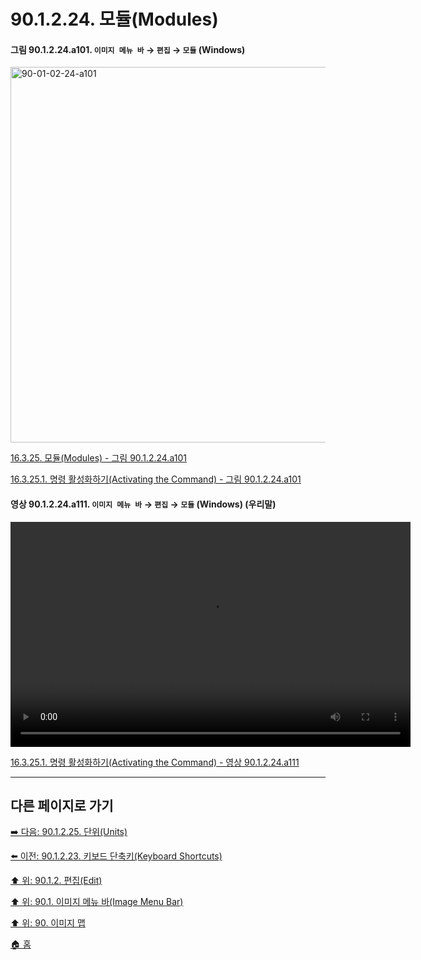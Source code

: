 # 90.1.2.24. 모듈(Modules)

<a id="90-01-02-24-a101"></a>

#### 그림 90.1.2.24.a101. `이미지 메뉴 바` → `편집` → `모듈` (Windows)
<img width="980" height="601" alt="90-01-02-24-a101" src="https://github.com/user-attachments/assets/6f49bbc1-823d-45b0-98c3-caa93a6be388" />

[16.3.25. 모듈(Modules) - 그림 90.1.2.24.a101](./16-03-25-00-modules.md#90-01-02-24-a101)

[16.3.25.1. 명령 활성화하기(Activating the Command) - 그림 90.1.2.24.a101](./16-03-25-01-activating_the_command.md#90-01-02-24-a101)

<a id="90-01-02-24-a111"></a>

#### 영상 90.1.2.24.a111. `이미지 메뉴 바` → `편집` → `모듈` (Windows) (우리말)
<video controls="controls" width="640" height="360" src="https://github.com/user-attachments/assets/9cf76540-4a78-42cf-8fa8-d68bd8e5613a"></video>

[16.3.25.1. 명령 활성화하기(Activating the Command) - 영상 90.1.2.24.a111](./16-03-25-01-activating_the_command.md#90-01-02-24-a111)

***

## 다른 페이지로 가기

[➡️ 다음: 90.1.2.25. 단위(Units)](./90-01-02-25-units.md)

[⬅️ 이전: 90.1.2.23. 키보드 단축키(Keyboard Shortcuts)](./90-01-02-23-keyboard_shortcuts.md)

[⬆️ 위: 90.1.2. 편집(Edit)](./90-01-02-00-edit.md)

[⬆️ 위: 90.1. 이미지 메뉴 바(Image Menu Bar)](./90-01-00-image-menu-bar.md)

[⬆️ 위: 90. 이미지 맵](./90-00-image-map.md)

[🏠 홈](./00-home.md)